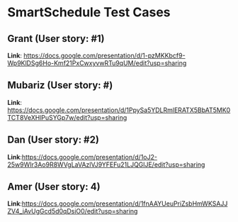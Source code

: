 # SmartSchedule Test Cases 

## Grant (User story: #1)

**Link**: https://docs.google.com/presentation/d/1-pzMKKbcf9-Wp9KlDSg6Ho-Kmf21PxCwxyvwRTu9qUM/edit?usp=sharing

## Mubariz (User story: #)

**Link**:  https://docs.google.com/presentation/d/1PpySa5YDLRmlERATX5BbAT5MK0TCT8VeXHlPuSYGp7w/edit?usp=sharing

## Dan (User story: #2)

**Link**:https://docs.google.com/presentation/d/1oJ2-25w9WIr3Ao9R8WVgLaVAzlVJ9YFEFu21LJQGlJE/edit?usp=sharing 

## Amer (User story: 4)

**Link**:https://docs.google.com/presentation/d/1fnAAYUeuPriZsbHmWKSAJJZV4_iAvUgGcd5d0qDsiO0/edit?usp=sharing

